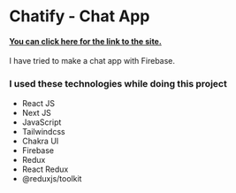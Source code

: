 # Chatify - Chat App

#### [You can click here for the link to the site.](https://chatify-kc.vercel.app/)


I have tried to make a chat app with Firebase.


### I used these technologies while doing this project


* React JS
* Next JS
* JavaScript
* Tailwindcss
* Chakra UI
* Firebase
* Redux
* React Redux
* @reduxjs/toolkit
